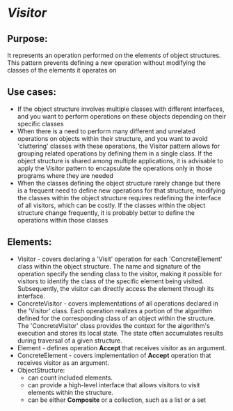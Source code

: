 # ***Visitor***

## Purpose:
It represents an operation performed on the elements of object structures.
This pattern prevents defining a new operation without modifying the classes of the elements it operates on

## Use cases:
- If the object structure involves multiple classes with different interfaces, and you want to perform operations on these objects depending on their specific classes
- When there is a need to perform many different and unrelated operations on objects within their structure, and you want to avoid 'cluttering' classes with these operations, the Visitor pattern allows for grouping related operations by defining them in a single class. If the object structure is shared among multiple applications, it is advisable to apply the Visitor pattern to encapsulate the operations only in those programs where they are needed
- When the classes defining the object structure rarely change but there is a frequent need to define new operations for that structure, modifying the classes within the object structure requires redefining the interface of all visitors, which can be costly. If the classes within the object structure change frequently, it is probably better to define the operations within those classes 

## Elements:
- Visitor - covers declaring a 'Visit' operation for each 'ConcreteElement' class within the object structure. The name and signature of the operation specify the sending class to the visitor, making it possible for visitors to identify the class of the specific element being visited. Subsequently, the visitor can directly access the element through its interface.
- ConcreteVisitor - covers implementations of all operations declared in the 'Visitor' class. Each operation realizes a portion of the algorithm defined for the corresponding class of an object within the structure. The 'ConcreteVisitor' class provides the context for the algorithm's execution and stores its local state. The state often accumulates results during traversal of a given structure.
- Element - defines operation __Accept__ that receives visitor as an argument.
- ConcreteElement - covers implementation of __Accept__ operation that receives visitor as an argument.
- ObjectStructure:
  - can count included elements.
  - can provide a high-level interface that allows visitors to visit elements within the structure.
  - can be either __Composite__ or a collection, such as a list or a set